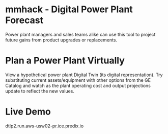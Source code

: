 # mmhack - Digital Power Plant Forecast
Power plant managers and sales teams alike can use this tool to project future gains from product upgrades or replacements. 

# Plan a Power Plant Virtually
View a hypothetical power plant Digital Twin (its digital representation).
Try substituting current assets/equipment with other options from the GE Catalog and watch as the plant operating cost and output projections update to reflect the new values.

# Live Demo
dtlp2.run.aws-usw02-pr.ice.predix.io



